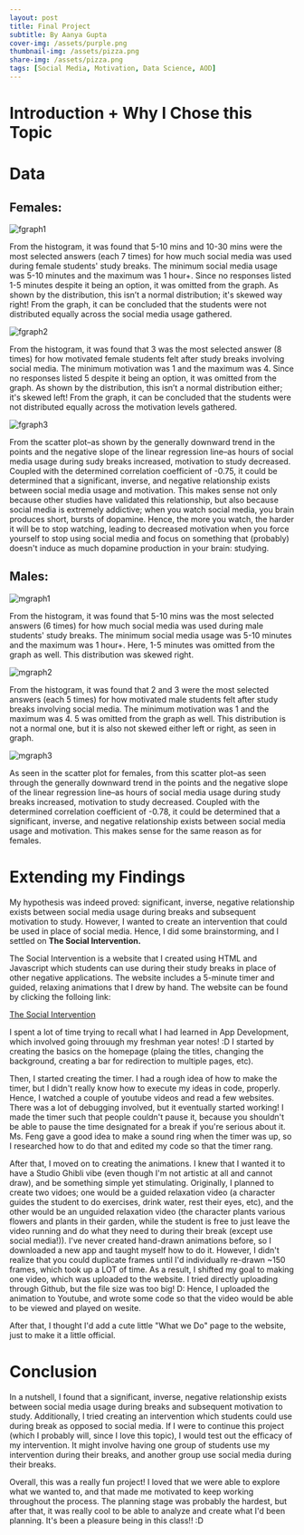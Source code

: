 ```yaml
---
layout: post
title: Final Project
subtitle: By Aanya Gupta
cover-img: /assets/purple.png
thumbnail-img: /assets/pizza.png
share-img: /assets/pizza.png
tags: [Social Media, Motivation, Data Science, AOD]
---
```


# Introduction + Why I Chose this Topic


# Data

## Females:

![fgraph1](/assets/FEMALE.jpg)

From the histogram, it was found that 5-10 mins and 10-30 mins were the most selected answers (each 7 times) for how much social media was used during female students' study breaks. The minimum social media usage was 5-10 minutes and the maximum was 1 hour+. Since no responses listed 1-5 minutes despite it being an option, it was omitted from the graph. As shown by the distribution, this isn’t a normal distribution; it's skewed way right! From the graph, it can be concluded that the students were not distributed equally across the social media usage gathered.

![fgraph2](/assets/FEMALE2.jpg)

From the histogram, it was found that 3 was the most selected answer (8 times) for how motivated female students felt after study breaks involving social media. The minimum motivation was 1 and the maximum was 4. Since no responses listed 5 despite it being an option, it was omitted from the graph. As shown by the distribution, this isn’t a normal distribution either; it's skewed left! From the graph, it can be concluded that the students were not distributed equally across the motivation levels gathered.

![fgraph3](/assets/fgraph3.jpg)

From the scatter plot–as shown by the generally downward trend in the points and the negative slope of the linear regression line–as hours of social media usage during sudy breaks increased, motivation to study decreased. Coupled with the determined correlation coefficient of -0.75, it could be determined that a significant, inverse, and negative relationship exists between social media usage and motivation. This makes sense not only because other studies have validated this relationship, but also because social media is extremely addictive; when you watch social media, you brain produces short, bursts of dopamine. Hence, the more you watch, the harder it will be to stop watching, leading to decreased motivation when you force yourself to stop using social media and focus on something that (probably) doesn't induce as much dopamine production in your brain: studying. 

## Males:

![mgraph1](/assets/MALE.jpg)

From the histogram, it was found that 5-10 mins was the most selected answers (6 times) for how much social media was used during male students' study breaks. The minimum social media usage was 5-10 minutes and the maximum was 1 hour+. Here, 1-5 minutes was omitted from the graph as well. This distribution was skewed right. 

![mgraph2](/assets/MALE1.jpg)

From the histogram, it was found that 2 and 3 were the most selected answers (each 5 times) for how motivated male students felt after study breaks involving social media. The minimum motivation was 1 and the maximum was 4. 5 was omitted from the graph as well. This distribution is not a normal one, but it is also not skewed either left or right, as seen in graph. 

![mgraph3](/assets/mgraph3.jpg)

As seen in the scatter plot for females, from this scatter plot–as seen through the generally downward trend in the points and the negative slope of the linear regression line–as hours of social media usage during study breaks increased, motivation to study decreased. Coupled with the determined correlation coefficient of -0.78, it could be determined that a significant, inverse, and negative relationship exists between social media usage and motivation. This makes sense for the same reason as for females. 

# Extending my Findings

My hypothesis was indeed proved: significant, inverse, negative relationship exists between social media usage during breaks and subsequent motivation to study. However, I wanted to create an intervention that could be used in place of social media. Hence, I did some brainstorming, and I settled on **The Social Intervention.** 

The Social Intervention is a website that I created using HTML and Javascript which students can use during their study breaks in place of other negative applications. The website includes a 5-minute timer and guided, relaxing animations that I drew by hand. The website can be found by clicking the folloing link:

[The Social Intervention](https://ag-aanya-gupta.github.io/social.intervention/index.html)

I spent a lot of time trying to recall what I had learned in App Development, which involved going throuugh my freshman year notes! :D I started by creating the basics on the homepage (plaing the titles, changing the background, creating a bar for redirection to multiple pages, etc). 

Then, I started creating the timer. I had a rough idea of how to make the timer, but I didn't really know how to execute my ideas in code, properly. Hence, I watched a couple of youtube videos and read a few websites. There was a lot of debugging involved, but it eventually started working! I made the timer such that people couldn't pause it, because you shouldn't be able to pause the time designated for a break if you're serious about it. Ms. Feng gave a good idea to make a sound ring when the timer was up, so I researched how to do that and edited my code so that the timer rang. 

After that, I moved on to creating the animations. I knew that I wanted it to have a Studio Ghibli vibe (even though I'm not artistic at all and cannot draw), and be something simple yet stimulating. Originally, I planned to create two vidoes; one would be a guided relaxation video (a character guides the student to do exercises, drink water, rest their eyes, etc), and the other would be an unguided relaxation video (the character plants various flowers and plants in their garden, while the student is free to just leave the video running and do what they need to during their break (except use social media!)). I've never created hand-drawn animations before, so I downloaded a new app and taught myself how to do it. However, I didn't realize that you could duplicate frames until I'd individually re-drawn ~150 frames, which took up a LOT of time. As a result, I shifted my goal to making one video, which was uploaded to the website. I tried directly uploading through Github, but the file size was too big! D: Hence, I uploaded the animation to Youtube, and wrote some code so that the video would be able to be viewed and played on wesite.

After that, I thought I'd add a cute little "What we Do" page to the website, just to make it a little official. 

# Conclusion

In a nutshell, I found that a significant, inverse, negative relationship exists between social media usage during breaks and subsequent motivation to study. Additionally, I tried creating an intervention which students could use during break as opposed to social media. If I were to continue this project (which I probably will, since I love this topic), I would test out the efficacy of my intervention. It might involve having one group of students use my intervention during their breaks, and another group use social media during their breaks. 

Overall, this was a really fun project! I loved that we were able to explore what we wanted to, and that made me motivated to keep working throughout the process. The planning stage was probably the hardest, but after that, it was really cool to be able to analyze and create what I'd been planning. It's been a pleasure being in this class!! :D 
